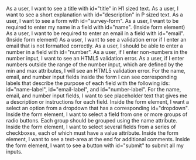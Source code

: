 As a user, I want to see a title with id="title" in H1 sized text.
As a user, I want to see a short explanation with id="description" in P sized text.
As a user, I want to see a form with id="survey-form".
As a user, I want to be required to enter my name in a field with id="name". (Inside form element)
As a user, I want to be required to enter an email in a field with id="email". (Inside form element)
As a user, I want to see a validation error if I enter an email that is not formatted correctly.
As a user, I should be able to enter a number in a field with id="number".
As a user, if I enter non-numbers in the number input, I want to see an HTML5 validation error.
As a user, if I enter numbers outside the range of the number input, which are defined by the min and max attributes, I will see an HTML5 validation error.
For the name, email, and number input fields inside the form I can see corresponding labels that describe the purpose of each field with the following ids: id="name-label", id="email-label", and id="number-label".
For the name, email, and number input fields, I want to see placeholder text that gives me a description or instructions for each field.
Inside the form element, I want a select an option from a dropdown that has a corresponding id="dropdown".
Inside the form element, I want to select a field from one or more groups of radio buttons. Each group should be grouped using the name attribute.
Inside the form element, I want to select several fields from a series of checkboxes, each of which must have a value attribute.
Inside the form element, I want to see a text-area at the end for additional comments.
Inside the form element, I want to see a button with id="submit" to submit all my inputs.
